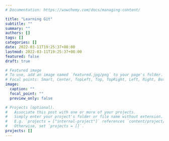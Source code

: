 ```yaml
---
# Documentation: https://wowchemy.com/docs/managing-content/

title: "Learning Git"
subtitle: ""
summary: ""
authors: []
tags: []
categories: []
date: 2022-03-11T19:25:37+08:00
lastmod: 2022-03-11T19:25:37+08:00
featured: false
draft: true

# Featured image
# To use, add an image named `featured.jpg/png` to your page's folder.
# Focal points: Smart, Center, TopLeft, Top, TopRight, Left, Right, BottomLeft, Bottom, BottomRight.
image:
  caption: ""
  focal_point: ""
  preview_only: false

# Projects (optional).
#   Associate this post with one or more of your projects.
#   Simply enter your project's folder or file name without extension.
#   E.g. `projects = ["internal-project"]` references `content/project/deep-learning/index.md`.
#   Otherwise, set `projects = []`.
projects: []
---
```

